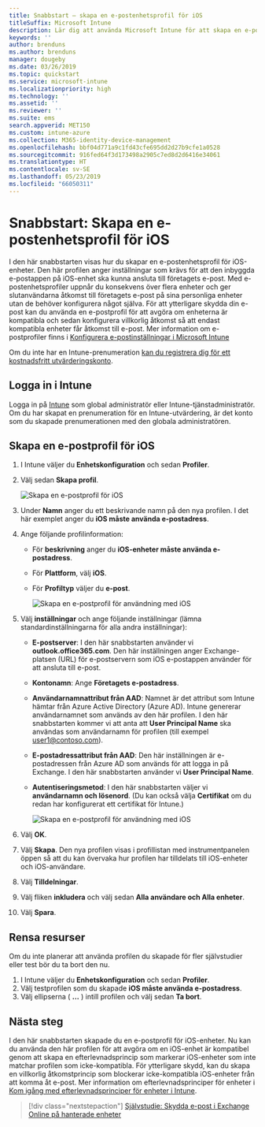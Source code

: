 ```yaml
---
title: Snabbstart – skapa en e-postenhetsprofil för iOS
titleSuffix: Microsoft Intune
description: Lär dig att använda Microsoft Intune för att skapa en e-postenhetsprofil så att iOS-enheter kan anslutas säkert till företagets e-post.
keywords: ''
author: brenduns
ms.author: brenduns
manager: dougeby
ms.date: 03/26/2019
ms.topic: quickstart
ms.service: microsoft-intune
ms.localizationpriority: high
ms.technology: ''
ms.assetid: ''
ms.reviewer: ''
ms.suite: ems
search.appverid: MET150
ms.custom: intune-azure
ms.collection: M365-identity-device-management
ms.openlocfilehash: bbf04d771a9c1fd43cfe695dd2d27b9cfe1a0528
ms.sourcegitcommit: 916fed64f3d173498a2905c7ed8d2d6416e34061
ms.translationtype: HT
ms.contentlocale: sv-SE
ms.lasthandoff: 05/23/2019
ms.locfileid: "66050311"
---
```

# <a name="quickstart-create-an-email-device-profile-for-ios"></a>Snabbstart: Skapa en e-postenhetsprofil för iOS

I den här snabbstarten visas hur du skapar en e-postenhetsprofil för iOS-enheter. Den här profilen anger inställningar som krävs för att den inbyggda e-postappen på iOS-enhet ska kunna ansluta till företagets e-post. Med e-postenhetsprofiler uppnår du konsekvens över flera enheter och ger slutanvändarna åtkomst till företagets e-post på sina personliga enheter utan de behöver konfigurera något själva. För att ytterligare skydda din e-post kan du använda en e-postprofil för att avgöra om enheterna är kompatibla och sedan konfigurera villkorlig åtkomst så att endast kompatibla enheter får åtkomst till e-post. Mer information om e-postprofiler finns i [Konfigurera e-postinställningar i Microsoft Intune](email-settings-configure.md)

Om du inte har en Intune-prenumeration [kan du registrera dig för ett kostnadsfritt utvärderingskonto](free-trial-sign-up.md).

## <a name="sign-in-to-intune"></a>Logga in i Intune

Logga in på [Intune](https://aka.ms/intuneportal) som global administratör eller Intune-tjänstadministratör. Om du har skapat en prenumeration för en Intune-utvärdering, är det konto som du skapade prenumerationen med den globala administratören.

## <a name="create-an-ios-email-profile"></a>Skapa en e-postprofil för iOS
1. I Intune väljer du **Enhetskonfiguration** och sedan **Profiler**.
2. Välj sedan **Skapa profil**.
   
   ![Skapa en e-postprofil för iOS](media/quickstart-email-profile/ios-create-profile.png)

3. Under **Namn** anger du ett beskrivande namn på den nya profilen. I det här exemplet anger du **iOS måste använda e-postadress**.
4. Ange följande profilinformation:
   - För **beskrivning** anger du **iOS-enheter måste använda e-postadress**.
   - För **Plattform**, välj **iOS**.
   - För **Profiltyp** väljer du **e-post**.
    
     ![Skapa en e-postprofil för användning med iOS](media/quickstart-email-profile/ios-email-profile-name.png)

5. Välj **inställningar** och ange följande inställningar (lämna standardinställningarna för alla andra inställningar):
   - **E-postserver**: I den här snabbstarten använder vi **outlook.office365.com**. Den här inställningen anger Exchange-platsen (URL) för e-postservern som iOS e-postappen använder för att ansluta till e-post.
   - **Kontonamn**: Ange **Företagets e-postadress**.
   - **Användarnamnattribut från AAD**: Namnet är det attribut som Intune hämtar från Azure Active Directory (Azure AD). Intune genererar användarnamnet som används av den här profilen. I den här snabbstarten kommer vi att anta att **User Principal Name** ska användas som användarnamn för profilen (till exempel user1@contoso.com).
   - **E-postadressattribut från AAD**: Den här inställningen är e-postadressen från Azure AD som används för att logga in på Exchange. I den här snabbstarten använder vi **User Principal Name**.
   - **Autentiseringsmetod**: I den här snabbstarten väljer vi **användarnamn och lösenord**. (Du kan också välja **Certifikat** om du redan har konfigurerat ett certifikat för Intune.)
    
     ![Skapa en e-postprofil för användning med iOS](media/quickstart-email-profile/ios-email-profile.png)

6. Välj **OK**.
7. Välj **Skapa**. Den nya profilen visas i profillistan med instrumentpanelen öppen så att du kan övervaka hur profilen har tilldelats till iOS-enheter och iOS-användare.
8. Välj **Tilldelningar**.
9. Välj fliken **inkludera** och välj sedan **Alla användare och Alla enheter**. 
10. Välj **Spara**.

## <a name="clean-up-resources"></a>Rensa resurser
Om du inte planerar att använda profilen du skapade för fler självstudier eller test bör du ta bort den nu.
1. I Intune väljer du **Enhetskonfiguration** och sedan **Profiler**.
2. Välj testprofilen som du skapade **iOS måste använda e-postadress**.
3. Välj ellipserna ( **...** ) intill profilen och välj sedan **Ta bort**.

## <a name="next-steps"></a>Nästa steg

I den här snabbstarten skapade du en e-postprofil för iOS-enheter. Nu kan du använda den här profilen för att avgöra om en iOS-enhet är kompatibel genom att skapa en efterlevnadsprincip som markerar iOS-enheter som inte matchar profilen som icke-kompatibla. För ytterligare skydd, kan du skapa en villkorlig åtkomstprincip som blockerar icke-kompatibla iOS-enheter från att komma åt e-post. Mer information om efterlevnadsprinciper för enheter i [Kom igång med efterlevnadsprinciper för enheter i Intune](device-compliance-get-started.md).

> [!div class="nextstepaction"]
> [Självstudie: Skydda e-post i Exchange Online på hanterade enheter](tutorial-protect-email-on-enrolled-devices.md)
